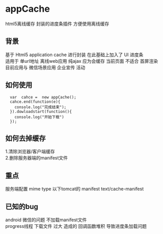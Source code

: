 appCache
=======
html5离线缓存 封装的进度条插件 方便使用离线缓存

背景
------
基于 Html5 application cache 进行封装  在此基础上加入了 UI 进度条  
适用于  单url地址 离线web应用  纯ajax    应为会缓存 当前页面 不适合 首屏渲染  
目前应用与 微信场景应用 企业宣传 活动 


如何使用
-------
      var  cahce =  new appCache();
      cahce.end(function(e){
        console.log("完成结束");
      }).dowloadstart(function(){
        console.log("开始下载")
      });



如何去掉缓存
-------

1.清除浏览器/客户端缓存<br>
2.删除服务器端的manifest文件<br>


重点
-------
服务端配置 mime type 
以下tomcat的
             <mime-mapping>
                    <extension>manifest</extension>
                    <mime-type>text/cache-manifest</mime-type>
             </mime-mapping>



已知的bug
----------------
android 微信的问题  不加载manifest文件<br/>
progress线程 下载文件 过大 造成的 回调函数堆积 导致进度条加载问题<br/>




